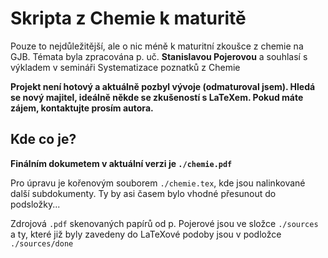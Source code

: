 # Skripta z Chemie k maturitě
Pouze to nejdůležitější, ale o nic méně k maturitní zkoušce z chemie na GJB. Témata byla zpracována p. uč. **Stanislavou Pojerovou** a souhlasí s výkladem v semináři Systematizace poznatků z Chemie

**Projekt není hotový a aktuálně pozbyl vývoje (odmaturoval jsem). Hledá se nový majitel, ideálně někde se zkušeností s LaTeXem. Pokud máte zájem, kontaktujte prosím autora.**

## Kde co je?
**Finálním dokumetem v aktuální verzi je `./chemie.pdf`**

Pro úpravu je kořenovým souborem `./chemie.tex`, kde jsou nalinkované další subdokumenty. Ty by asi časem bylo vhodné přesunout do podsložky...

Zdrojová `.pdf` skenovaných papírů od p. Pojerové jsou ve složce `./sources` a ty, které již byly zavedeny do LaTeXové podoby jsou v podložce `./sources/done` 
